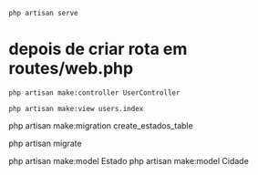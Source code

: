 
```
php artisan serve
```

# depois de criar rota em routes/web.php
```
php artisan make:controller UserController
```

```
php artisan make:view users.index
```

php artisan make:migration create_estados_table

php artisan migrate

php artisan make:model Estado
php artisan make:model Cidade